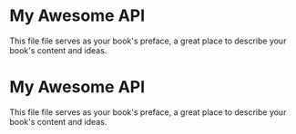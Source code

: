 <!-- toc -->
# My Awesome API

This file file serves as your book's preface, a great place to describe your book's content and ideas.


# My Awesome API

This file file serves as your book's preface, a great place to describe your book's content and ideas.

